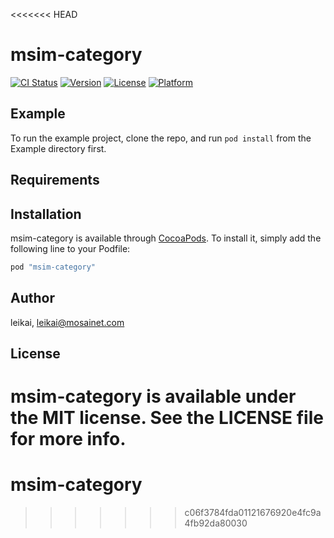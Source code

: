 <<<<<<< HEAD
# msim-category

[![CI Status](http://img.shields.io/travis/leikai/msim-category.svg?style=flat)](https://travis-ci.org/leikai/msim-category)
[![Version](https://img.shields.io/cocoapods/v/msim-category.svg?style=flat)](http://cocoapods.org/pods/msim-category)
[![License](https://img.shields.io/cocoapods/l/msim-category.svg?style=flat)](http://cocoapods.org/pods/msim-category)
[![Platform](https://img.shields.io/cocoapods/p/msim-category.svg?style=flat)](http://cocoapods.org/pods/msim-category)

## Example

To run the example project, clone the repo, and run `pod install` from the Example directory first.

## Requirements

## Installation

msim-category is available through [CocoaPods](http://cocoapods.org). To install
it, simply add the following line to your Podfile:

```ruby
pod "msim-category"
```

## Author

leikai, leikai@mosainet.com

## License

msim-category is available under the MIT license. See the LICENSE file for more info.
=======
# msim-category
>>>>>>> c06f3784fda01121676920e4fc9a4fb92da80030
